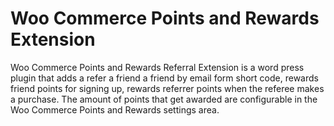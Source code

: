 # Woo Commerce Points and Rewards Extension
<div style="text-align: left;">
Woo Commerce Points and Rewards Referral Extension is a word press plugin that adds a refer a friend a friend by email form short code, rewards friend points for signing up, rewards referrer points when the referee makes a purchase. The amount of points that get awarded are configurable in the Woo Commerce Points and Rewards settings area.&nbsp;</div>
